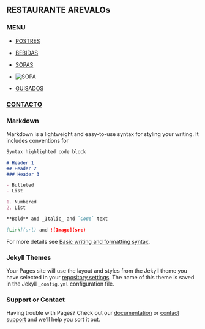 ## RESTAURANTE AREVALOs 

### MENU 

- [POSTRES](./postres.md) 
- [BEBIDAS](./bebidas.md)
- [SOPAS](./sopas.md) 
- ![SOPA](https://user-images.githubusercontent.com/99769829/158484907-57fb0f5a-43b8-4f5d-8d09-98c62ad190c9.jpg)

- [GUISADOS](./guisados.md) 

### [CONTACTO](./contacto.md)


### Markdown

Markdown is a lightweight and easy-to-use syntax for styling your writing. It includes conventions for

```markdown
Syntax highlighted code block

# Header 1
## Header 2
### Header 3

- Bulleted
- List

1. Numbered
2. List

**Bold** and _Italic_ and `Code` text

[Link](url) and ![Image](src)
```

For more details see [Basic writing and formatting syntax](https://docs.github.com/en/github/writing-on-github/getting-started-with-writing-and-formatting-on-github/basic-writing-and-formatting-syntax).

### Jekyll Themes

Your Pages site will use the layout and styles from the Jekyll theme you have selected in your [repository settings](https://github.com/Restaurante-AREVALOs/restauranteAREVALOs.github.io/settings/pages). The name of this theme is saved in the Jekyll `_config.yml` configuration file.

### Support or Contact

Having trouble with Pages? Check out our [documentation](https://docs.github.com/categories/github-pages-basics/) or [contact support](https://support.github.com/contact) and we’ll help you sort it out.
